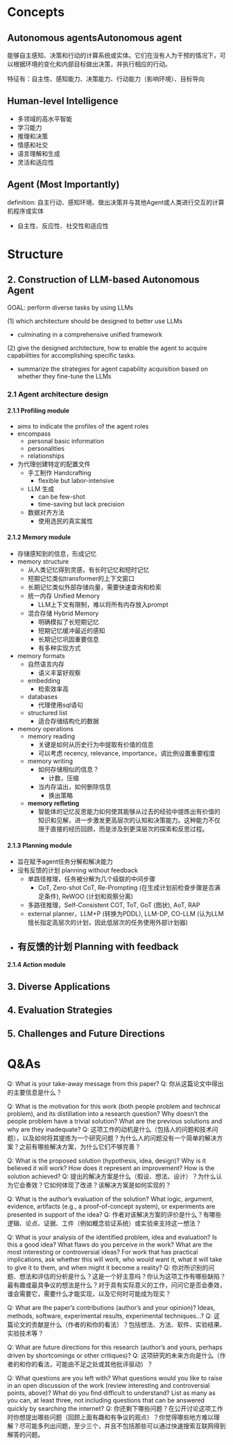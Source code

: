 # **Concepts**

## Autonomous agentsAutonomous agent

能够自主感知、决策和行动的计算系统或实体。它们在没有人为干预的情况下，可以根据环境的变化和内部目标做出决策，并执行相应的行动。

特征有：自主性、感知能力、决策能力、行动能力（影响环境）、目标导向

## Human-level Intelligence

- 多领域的高水平智能
- 学习能力
- 推理和决策
- 情感和社交
- 语言理解和生成
- 灵活和适应性

## **Agent** (Most Importantly)

definition: 自主行动、感知环境、做出决策并与其他Agent或人类进行交互的计算机程序或实体

- 自主性、反应性、社交性和适应性


# **Structure**

## 2. Construction of LLM-based Autonomous Agent

GOAL: perform diverse tasks by using LLMs

(1) which architecture should be designed to better use LLMs
- culminating in a comprehensive unified framework

(2) give the designed architecture, how to enable the agent to acquire capabilities for accomplishing specific tasks.
- summarize the strategies for agent capability acquisition based on whether they fine-tune the LLMs

###  2.1 Agent architecture design
#### 2.1.1 Profiling module
- aims to indicate the profiles of the agent roles
- encompass
	- personal basic information
	- personalities
	- relationships
- 为代理创建特定的配置文件
	- 手工制作 Handcrafting
		- flexible but labor-intensive
	- LLM 生成
		- can be few-shot
		- time-saving but lack precision
	- 数据对齐方法
		- 使用选民的真实属性

#### 2.1.2 Memory module
- 存储感知到的信息，形成记忆
- memory structure
	- 从人类记忆得到灵感，有长时记忆和短时记忆
	- 短期记忆类似transformer的上下文窗口
	- 长期记忆类似外部存储向量，需要快速查询和检索
	- 统一内存 Unified Memory
		- LLM上下文有限制，难以将所有内存放入prompt
	- 混合存储 Hybrid Memory
		- 明确模拟了长短期记忆
		- 短期记忆缓冲最近的感知
		- 长期记忆巩固重要信息
		- 有多种实现方式
- memory formats
	- 自然语言内存
		- 语义丰富好观察
	- embedding
		- 检索效率高
	- databases
		- 代理使用sql语句
	- structured list
		- 适合存储结构化的数据
- memory operations
	- memory reading
		- 关键是如何从历史行为中提取有价值的信息
		- 可以考虑 recency, relevance, importance，调比例设置重要程度
	- memory writing
		- 如何存储相似的信息？
			- 计数，压缩
		- 当内存溢出，如何删除信息
			- 换出策略
	- **memory refleting**
		- 智能体的记忆反思能力如何使其能够从过去的经验中提炼出有价值的知识和见解，进一步激发更高层次的认知和决策能力。这种能力不仅限于直接的经历回顾，而是涉及到更深层次的探索和反思过程。
#### 2.1.3 Planning module
- 旨在赋予agent任务分解和解决能力
- 没有反馈的计划 planning without feedback
	- 单路径推理，任务被分解为几个级联的中间步骤
		- CoT, Zero-shot CoT, Re-Prompting (在生成计划前检查步骤是否满足条件), ReWOO (计划和观察分离)
	- 多路径推理，Self-Consistent COT, ToT, GoT (图状), AoT, RAP
	- external planner，LLM+P (转换为PDDL), LLM-DP, CO-LLM (认为LLM擅长指定高层次的计划，因此低层次的任务使用外部计划器)
- 有反馈的计划 Planning with feedback
	- 
#### 2.1.4 Action module



## 3. Diverse Applications

## 4. Evaluation Strategies

## 5. Challenges and Future Directions


# **Q&As**

Q: What is your take-away message from this paper?
Q: 你从这篇论文中得出的主要信息是什么？

Q: What is the motivation for this work (both people problem and technical problem), and its distillation into a research question? Why doesn’t the people problem have a trivial solution? What are the previous solutions and why are they inadequate?
Q: 这项工作的动机是什么（包括人的问题和技术问题），以及如何将其提炼为一个研究问题？为什么人的问题没有一个简单的解决方案？之前有哪些解决方案，为什么它们不够完善？

Q: What is the proposed solution (hypothesis, idea, design)? Why is it believed it will work? How does it represent an improvement? How is the solution achieved?
Q: 提出的解决方案是什么（假设、想法、设计）？为什么认为它会奏效？它如何体现了改进？该解决方案是如何实现的？

Q: What is the author’s evaluation of the solution? What logic, argument, evidence, artifacts (e.g., a proof-of-concept system), or experiments are presented in support of the idea?
Q: 作者对该解决方案的评价是什么？有哪些逻辑、论点、证据、工件（例如概念验证系统）或实验来支持这一想法？

Q: What is your analysis of the identified problem, idea and evaluation? Is this a good idea? What flaws do you perceive in the work? What are the most interesting or controversial ideas? For work that has practical implications, ask whether this will work, who would want it, what it will take to give it to them, and when might it become a reality?
Q: 你对所识别的问题、想法和评估的分析是什么？这是一个好主意吗？你认为这项工作有哪些缺陷？最有趣或最具争议的想法是什么？对于具有实际意义的工作，问问它是否会奏效，谁会需要它，需要什么才能实现，以及它何时可能成为现实？

Q: What are the paper’s contributions (author’s and your opinion)? Ideas, methods, software, experimental results, experimental techniques...?
Q: 这篇论文的贡献是什么（作者的和你的看法）？包括想法、方法、软件、实验结果、实验技术等？

Q: What are future directions for this research (author’s and yours, perhaps driven by shortcomings or other critiques)?
Q: 这项研究的未来方向是什么（作者的和你的看法，可能由不足之处或其他批评驱动）？

Q: What questions are you left with? What questions would you like to raise in an open discussion of the work (review interesting and controversial points, above)? What do you find difficult to understand? List as many as you can, at least three, not including questions that can be answered quickly by searching the internet?
Q: 你还剩下哪些问题？在公开讨论这项工作时你想提出哪些问题（回顾上面有趣和有争议的观点）？你觉得哪些地方难以理解？尽可能多列出问题，至少三个，并且不包括那些可以通过快速搜索互联网得到解答的问题。